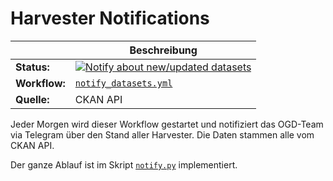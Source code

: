 Harvester Notifications
=======================

||Beschreibung|
|---|---|
|**Status:**|[![Notify about new/updated datasets](https://github.com/opendatazurich/opendatazurich.github.io/actions/workflows/notify_datasets.yml/badge.svg)](https://github.com/opendatazurich/opendatazurich.github.io/actions/workflows/notify_datasets.yml)|
|**Workflow:**|[`notify_datasets.yml`](https://github.com/opendatazurich/opendatazurich.github.io/blob/master/.github/workflows/notify_datasets.yml)|
|**Quelle:**| CKAN API

Jeder Morgen wird dieser Workflow gestartet und notifiziert das OGD-Team via Telegram über den Stand aller Harvester.
Die Daten stammen alle vom CKAN API.

Der ganze Ablauf ist im Skript [`notify.py`](https://github.com/opendatazurich/opendatazurich.github.io/blob/master/automation/notify_datasets/notify.py) implementiert.
